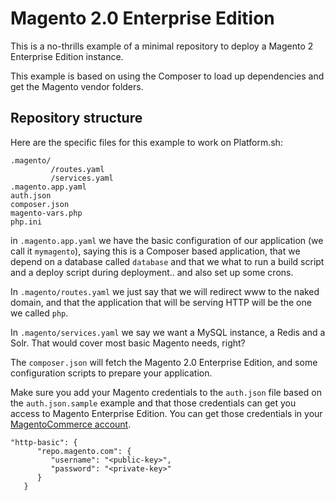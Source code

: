# Magento 2.0 Enterprise Edition

This is a no-thrills example of a minimal repository to deploy a Magento 2 Enterprise Edition instance.

This example is based on using the Composer to load up dependencies and get the Magento vendor folders.

## Repository structure

Here are the specific files for this example to work on Platform.sh:

```
.magento/
         /routes.yaml
         /services.yaml
.magento.app.yaml
auth.json
composer.json
magento-vars.php
php.ini
```

in `.magento.app.yaml` we have the basic configuration of our application (we call it ``mymagento``), saying this is a
Composer based application, that we depend on a database called `database` and that we what to run a build script and a
deploy script during deployment.. and also set up some crons.

In `.magento/routes.yaml` we just say that we will redirect www to the naked domain, and that the application that
will be serving HTTP will be the one we called `php`.

In `.magento/services.yaml` we say we want a MySQL instance, a Redis and a Solr. That would cover most basic Magento
needs, right?

The ``composer.json`` will fetch the Magento 2.0 Enterprise Edition, and some configuration scripts to prepare your application.

Make sure you add your Magento credentials to the `auth.json` file based on the `auth.json.sample` example and that those credentials can get you access to Magento Enterprise Edition. You can get those credentials in your [MagentoCommerce account](https://www.magentocommerce.com/magento-connect/customerdata/accessKeys/list/).

```
"http-basic": {
      "repo.magento.com": {
         "username": "<public-key>",
         "password": "<private-key>"
      }
   }
```
